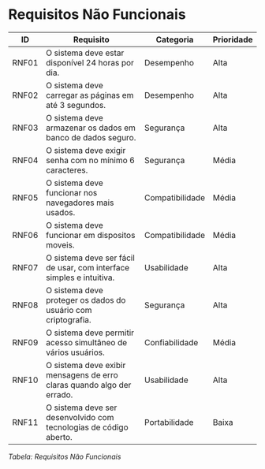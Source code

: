 # Requisitos Não Funcionais

| **ID**   | **Requisito**                                                                 | **Categoria**     | **Prioridade** |
|----------|-------------------------------------------------------------------------------|-------------------|----------------|
| RNF01    | O sistema deve estar disponível 24 horas por dia.                             | Desempenho        | Alta           |
| RNF02    | O sistema deve carregar as páginas em até 3 segundos.                         | Desempenho        | Alta           |
| RNF03    | O sistema deve armazenar os dados em banco de dados seguro.                   | Segurança         | Alta           |
| RNF04    | O sistema deve exigir senha com no mínimo 6 caracteres.                       | Segurança         | Média          |
| RNF05    | O sistema deve funcionar nos navegadores mais usados.                         | Compatibilidade   | Média          |
| RNF06    | O sistema deve funcionar em dispositos moveis.                                | Compatibilidade   | Média          |
| RNF07    | O sistema deve ser fácil de usar, com interface simples e intuitiva.          | Usabilidade       | Alta           |
| RNF08    | O sistema deve proteger os dados do usuário com criptografia.                 | Segurança         | Alta           |
| RNF09    | O sistema deve permitir acesso simultâneo de vários usuários.                 | Confiabilidade    | Média          |
| RNF10    | O sistema deve exibir mensagens de erro claras quando algo der errado.        | Usabilidade       | Alta           |
| RNF11    | O sistema deve ser desenvolvido com tecnologias de código aberto.             | Portabilidade     | Baixa          |

_Tabela: Requisitos Não Funcionais_